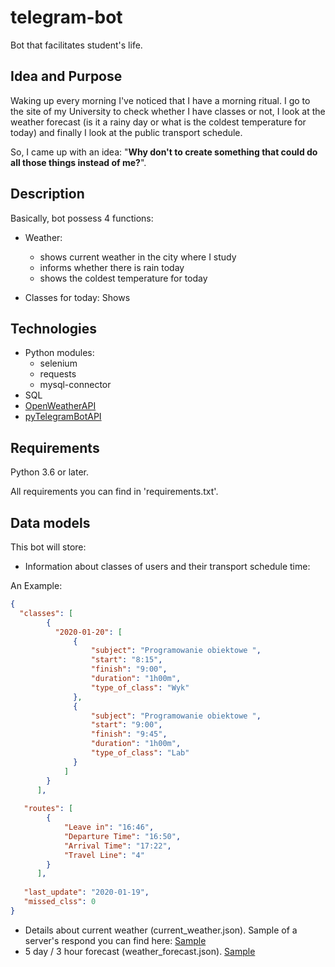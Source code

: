 # telegram-bot
Bot that facilitates student's life.
## Idea and Purpose
Waking up every morning I've noticed that I have a morning ritual.
I go to the site of my University to check whether I have classes or not, I look at the weather forecast (is it a rainy day or what is the coldest temperature for today) and finally I look at the public transport schedule. 

So, I came up with an idea: "**Why don't to create something that could do all those things instead of me?**".

## Description
Basically, bot possess 4 functions:
* Weather:
  * shows current weather in the city where I study
  * informs whether there is rain today
  * shows the coldest temperature for today
  
* Classes for today:
  Shows 

## Technologies
* Python modules:
  * selenium
  * requests
  * mysql-connector
* SQL
* [OpenWeatherAPI](https://openweathermap.org/api)
* [pyTelegramBotAPI](https://github.com/eternnoir/pyTelegramBotAPI)

## Requirements
Python 3.6 or later. 

All requirements you can find in 'requirements.txt'.

## Data models
This bot will store:
* Information about classes of users and their transport schedule time:

An Example:
```json
{
  "classes": [
        {
          "2020-01-20": [
              {
                  "subject": "Programowanie obiektowe ",
                  "start": "8:15",
                  "finish": "9:00",
                  "duration": "1h00m",
                  "type_of_class": "Wyk"
              },
              {
                  "subject": "Programowanie obiektowe ",
                  "start": "9:00",
                  "finish": "9:45",
                  "duration": "1h00m",
                  "type_of_class": "Lab"
              }
            ]
        }
      ],
      
   "routes": [
        {
            "Leave in": "16:46",
            "Departure Time": "16:50",
            "Arrival Time": "17:22",
            "Travel Line": "4"
        }
      ],
      
   "last_update": "2020-01-19",
   "missed_clss": 0
}   
```
* Details about current weather (current_weather.json). Sample of a server's respond you can find here: [Sample](https://openweathermap.org/current)
* 5 day / 3 hour forecast (weather_forecast.json). [Sample](https://openweathermap.org/forecast5)


